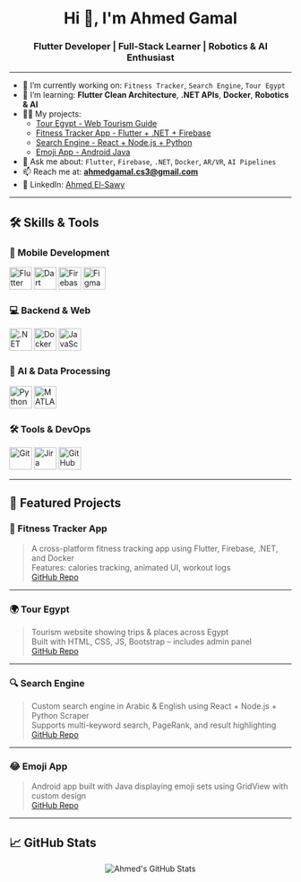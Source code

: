 <h1 align="center">Hi 👋, I'm Ahmed Gamal</h1>
<h3 align="center">Flutter Developer | Full-Stack Learner | Robotics & AI Enthusiast</h3>

---

- 🔭 I’m currently working on: `Fitness Tracker`, `Search Engine`, `Tour Egypt`
- 🌱 I’m learning: **Flutter Clean Architecture**, **.NET APIs**, **Docker**, **Robotics & AI**
- 👨‍💻 My projects:  
  - [Tour Egypt - Web Tourism Guide](#)  
  - [Fitness Tracker App - Flutter + .NET + Firebase](#)  
  - [Search Engine - React + Node.js + Python](#)  
  - [Emoji App - Android Java](#)  
- 💬 Ask me about: `Flutter`, `Firebase`, `.NET`, `Docker`, `AR/VR`, `AI Pipelines`
- 📫 Reach me at: **ahmedgamal.cs3@gmail.com**
- 💼 LinkedIn: [Ahmed El-Sawy](https://www.linkedin.com/in/ahmed-el-sawy44)

---

## 🛠️ Skills & Tools

### 📱 Mobile Development  
<p>
  <img src="https://www.vectorlogo.zone/logos/flutterio/flutterio-icon.svg" width="40" alt="Flutter"/>
  <img src="https://www.vectorlogo.zone/logos/dartlang/dartlang-icon.svg" width="40" alt="Dart"/>
  <img src="https://www.vectorlogo.zone/logos/firebase/firebase-icon.svg" width="40" alt="Firebase"/>
  <img src="https://www.vectorlogo.zone/logos/figma/figma-icon.svg" width="40" alt="Figma"/>
</p>

### 💻 Backend & Web  
<p>
  <img src="https://www.vectorlogo.zone/logos/dotnet/dotnet-icon.svg" width="40" alt=".NET"/>
  <img src="https://www.vectorlogo.zone/logos/docker/docker-icon.svg" width="40" alt="Docker"/>
  <img src="https://www.vectorlogo.zone/logos/javascript/javascript-icon.svg" width="40" alt="JavaScript"/>
</p>

### 🤖 AI & Data Processing  
<p>
  <img src="https://www.vectorlogo.zone/logos/python/python-icon.svg" width="40" alt="Python"/>
  <img src="https://www.vectorlogo.zone/logos/matlab/matlab-icon.svg" width="40" alt="MATLAB"/>
</p>

### 🛠️ Tools & DevOps  
<p>
  <img src="https://www.vectorlogo.zone/logos/git-scm/git-scm-icon.svg" width="40" alt="Git"/>
  <img src="https://www.vectorlogo.zone/logos/jira/jira-icon.svg" width="40" alt="Jira"/>
  <img src="https://www.vectorlogo.zone/logos/github/github-icon.svg" width="40" alt="GitHub"/>
</p>

---

## 🚀 Featured Projects

### 🧠 Fitness Tracker App  
> A cross-platform fitness tracking app using Flutter, Firebase, .NET, and Docker  
> Features: calories tracking, animated UI, workout logs  
[GitHub Repo](#)

---

### 🌍 Tour Egypt  
> Tourism website showing trips & places across Egypt  
> Built with HTML, CSS, JS, Bootstrap – includes admin panel  
[GitHub Repo](#)

---

### 🔍 Search Engine  
> Custom search engine in Arabic & English using React + Node.js + Python Scraper  
> Supports multi-keyword search, PageRank, and result highlighting  
[GitHub Repo](#)

---

### 😂 Emoji App  
> Android app built with Java displaying emoji sets using GridView with custom design  
[GitHub Repo](#)

---

## 📈 GitHub Stats

<p align="center">
  <img src="https://github-readme-stats.vercel.app/api?username=AhmedElsawy44&show_icons=true&theme=radical" alt="Ahmed's GitHub Stats" />
</p>
